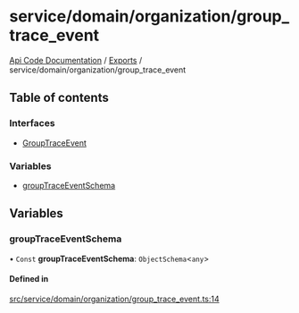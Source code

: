# service/domain/organization/group\_trace\_event
 
[Api Code Documentation](../README.md) / [Exports](../modules.md) / service/domain/organization/group\_trace\_event

## Table of contents

### Interfaces

- [GroupTraceEvent](../interfaces/service_domain_organization_group_trace_event.GroupTraceEvent.md)

### Variables

- [groupTraceEventSchema](service_domain_organization_group_trace_event.md#grouptraceeventschema)

## Variables

### groupTraceEventSchema

• `Const` **groupTraceEventSchema**: `ObjectSchema`\<`any`\>

#### Defined in

[src/service/domain/organization/group_trace_event.ts:14](https://github.com/openkfw/TruBudget/blob/d07ad94/api/src/service/domain/organization/group_trace_event.ts#L14)
